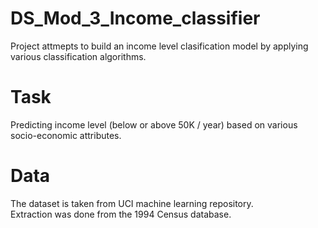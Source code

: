 # DS_Mod_3_Income_classifier
Project attmepts to build an income level clasification model by applying various classification algorithms.  

# Task
Predicting income level (below or above 50K / year) based on various socio-economic attributes.  

# Data
The dataset is taken from UCI machine learning repository.  
Extraction was done from the 1994 Census database.  

